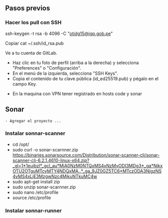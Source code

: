 ## Pasos previos
### Hacer los pull con SSH

ssh-keygen -t rsa -b 4096 -C "otidg15@igp.gob.pe"

Copiar
 cat ~/.ssh/id_rsa.pub


Ve a tu cuenta de GitLab.
* Haz clic en tu foto de perfil (arriba a la derecha) y selecciona "Preferences" o "Configuración".
* En el menú de la izquierda, selecciona "SSH Keys".
* Copia el contenido de tu clave pública (id_ed25519.pub) y pégalo en el campo Key.


- En la maquina con VPN tener registrado en hosts code y sonar

## Sonar 
    - Agregar el proyecto ...
### Instalar sonnar-scanner
  * cd /opt/
  *  sudo curl -o sonar-scarnner.zip https://binaries.sonarsource.com/Distribution/sonar-scanner-cli/sonar-scanner-cli-6.2.1.4610-linux-x64.zip?_gl=1*1euibzl*_gcl_au*MjA0NzM0NTQxMS4xNzMyODI3MDg3*_ga*NjkxOTU2OTguMTcyMTY4NDQxMA..*_ga_9JZ0GZ5TC6*MTczODA3NjgzNS4yMS4xLjE3MzgwNzc4MjkuNTkuMC4w
  * sudo apt-get install zip
  * sudo unzip sonar-scarnner.zip
  * sudo nano /etc/profile
  * source /etc/profile

### Instalar sonnar-runner